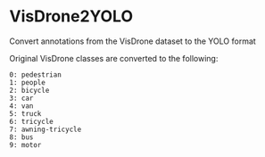 # VisDrone2YOLO
Convert annotations from the VisDrone dataset to the YOLO format

Original VisDrone classes are converted to the following:

 `0: pedestrian`  
 `1: people`  
 `2: bicycle`  
 `3: car`  
 `4: van`  
 `5: truck`  
 `6: tricycle`  
 `7: awning-tricycle`  
 `8: bus`  
 `9: motor`
